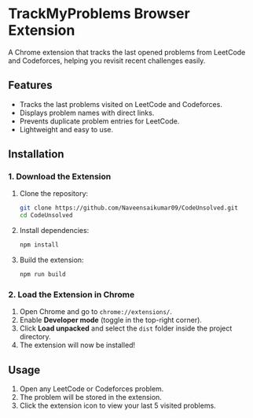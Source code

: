 
# TrackMyProblems Browser Extension

A Chrome extension that tracks the last opened problems from LeetCode and Codeforces, helping you revisit recent challenges easily.

## Features
- Tracks the last problems visited on LeetCode and Codeforces.
- Displays problem names with direct links.
- Prevents duplicate problem entries for LeetCode.
- Lightweight and easy to use.

## Installation

### 1. Download the Extension
1. Clone the repository:
   ```sh
   git clone https://github.com/Naveensaikumar09/CodeUnsolved.git
   cd CodeUnsolved
   ```

2. Install dependencies:
   ```sh
   npm install
   ```

3. Build the extension:
   ```sh
   npm run build
   ```

### 2. Load the Extension in Chrome
1. Open Chrome and go to `chrome://extensions/`.
2. Enable **Developer mode** (toggle in the top-right corner).
3. Click **Load unpacked** and select the `dist` folder inside the project directory.
4. The extension will now be installed!

## Usage
1. Open any LeetCode or Codeforces problem.
2. The problem will be stored in the extension.
3. Click the extension icon to view your last 5 visited problems.





